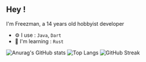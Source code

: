 ## Hey !

I'm Freezman, a 14 years old hobbyist developer

- ⚙️ I use : `Java`, `Dart`
- 📖 I'm learning : `Rust`

![Anurag's GitHub stats](https://github-readme-stats-git-masterrstaa-rickstaa.vercel.app/api?username=Freezman31&theme=onedark)
![Top Langs](https://github-readme-stats-git-masterrstaa-rickstaa.vercel.app/api/top-langs/?username=Freezman31&theme=onedark&show_icons=true)
![GitHub Streak](https://streak-stats.demolab.com?user=Freezman31&theme=dark&theme=onedark)

